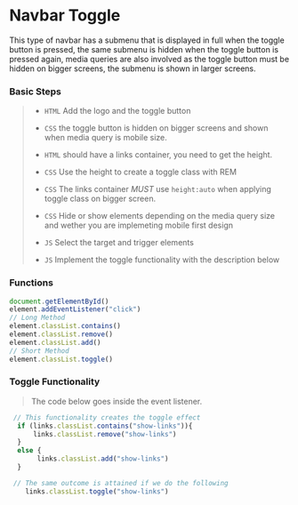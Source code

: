 # Navbar Toggle

This type of navbar has a submenu that is displayed in full when the toggle button is pressed, the same submenu is hidden when the toggle button is pressed again, media queries are also involved as the toggle button must be hidden on bigger screens, the submenu is shown in larger screens.

### Basic Steps

> - `HTML` Add the logo and the toggle button 
> 
> - `CSS` the toggle button is hidden on bigger screens and shown when media query is mobile size.
> 
> - `HTML` should have a links container, you need to get the height.
> 
> - `CSS` Use the height to create a toggle class with REM
> 
> - `CSS`  The links container *MUST* use `height:auto` when applying toggle class on bigger screen.
> 
> - `CSS` Hide or show elements depending on the media query size and wether you are implemeting mobile first design
> 
> - `JS` Select the target and trigger elements
> 
> - `JS` Implement the toggle functionality with the description below

### Functions

```javascript
document.getElementById()
element.addEventListener("click")
// Long Method
element.classList.contains()
element.classList.remove()
element.classList.add()
// Short Method
element.classList.toggle()
```

### Toggle Functionality

> The code below goes inside the event listener.

```js
 // This functionality creates the toggle effect
  if (links.classList.contains("show-links")){
      links.classList.remove("show-links")
  }
  else {
       links.classList.add("show-links")
  }

 // The same outcome is attained if we do the following
    links.classList.toggle("show-links")
```
